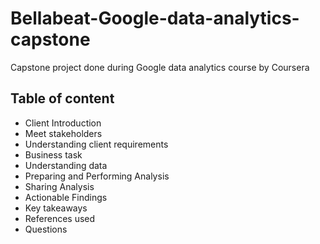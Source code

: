 # Bellabeat-Google-data-analytics-capstone
Capstone project done during Google data analytics course by Coursera

## Table of content

- Client Introduction
- Meet stakeholders
- Understanding client requirements
- Business task
- Understanding data
- Preparing and Performing Analysis
- Sharing Analysis
- Actionable Findings
- Key takeaways
- References used
- Questions


